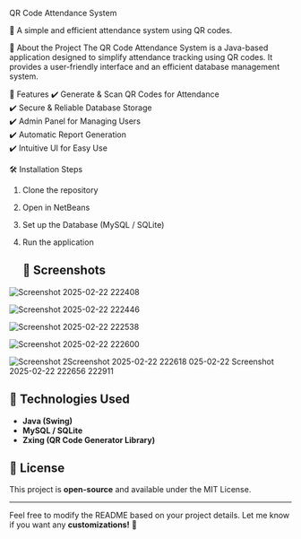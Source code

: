  QR Code Attendance System

📌 A simple and efficient attendance system using QR codes.

 📖 About the Project
The QR Code Attendance System is a Java-based application designed to simplify attendance tracking using QR codes. It provides a user-friendly interface and an efficient database management system.

 🚀 Features
✔️ Generate & Scan QR Codes for Attendance  
✔️ Secure & Reliable Database Storage  
✔️ Admin Panel for Managing Users  
✔️ Automatic Report Generation  
✔️ Intuitive UI for Easy Use  

 🛠️ Installation Steps
1. Clone the repository
2. Open in NetBeans 
3. Set up the Database (MySQL / SQLite)  
4. Run the application

   ## 📸 Screenshots  
![Screenshot 2025-02-22 222408](https://github.com/user-attachments/assets/6376ab68-8a66-48ab-bad1-10117fd1138f)

![Screenshot 2025-02-22 222446](https://github.com/user-attachments/assets/cf4fe83e-cb0b-4cf2-aa45-83e029b49aff)

![Screenshot 2025-02-22 222538](https://github.com/user-attachments/assets/e2f05340-6056-40d5-83ac-e06e5a50e63c)

![Screenshot 2025-02-22 222600](https://github.com/user-attachments/assets/f8983706-a594-4b24-ae20-0ddabfcc99d6)

![Screenshot 2![Screenshot 2025-02-22 222618](https://github.com/user-attachments/assets/e396ccd1-50e4-40e0-8cd6-f53dfe7da62a)
025-02-22 ![Screenshot 2025-02-22 222656](https://github.com/user-attachments/assets/5d4c7d96-565b-4ec6-ae51-ab9b27a44d16)
222911](https://github.com/user-attachments/assets/01c0048d-4c64-4896-839c-cc210aa8f3b5)

## 🔧 Technologies Used
- **Java (Swing)**
- **MySQL / SQLite**
- **Zxing (QR Code Generator Library)**

## 📜 License
This project is **open-source** and available under the MIT License.

---

Feel free to modify the README based on your project details. Let me know if you want any **customizations!** 🚀

